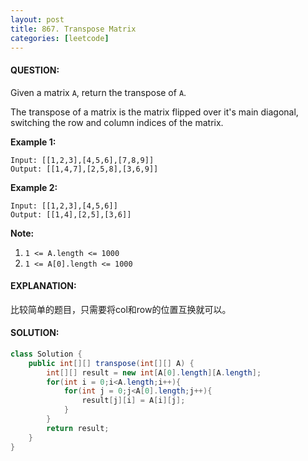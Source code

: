 ```yaml
---
layout: post
title: 867. Transpose Matrix
categories: [leetcode]
---
```


#### QUESTION:

Given a matrix `A`, return the transpose of `A`.

The transpose of a matrix is the matrix flipped over it's main diagonal, switching the row and column indices of the matrix.

 

**Example 1:**

```
Input: [[1,2,3],[4,5,6],[7,8,9]]
Output: [[1,4,7],[2,5,8],[3,6,9]]
```

**Example 2:**

```
Input: [[1,2,3],[4,5,6]]
Output: [[1,4],[2,5],[3,6]]
```

 

**Note:**

1. `1 <= A.length <= 1000`
2. `1 <= A[0].length <= 1000`

#### EXPLANATION:

比较简单的题目，只需要将col和row的位置互换就可以。

#### SOLUTION:

```java
class Solution {
    public int[][] transpose(int[][] A) {
        int[][] result = new int[A[0].length][A.length];
        for(int i = 0;i<A.length;i++){
            for(int j = 0;j<A[0].length;j++){
                result[j][i] = A[i][j];
            }
        }
        return result;
    }
}
```


